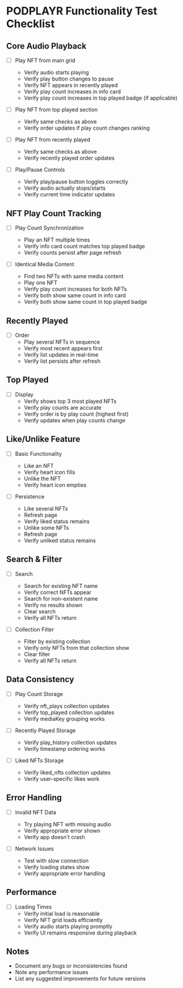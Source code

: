 # PODPLAYR Functionality Test Checklist

## Core Audio Playback
- [ ] Play NFT from main grid
  - Verify audio starts playing
  - Verify play button changes to pause
  - Verify NFT appears in recently played
  - Verify play count increases in info card
  - Verify play count increases in top played badge (if applicable)

- [ ] Play NFT from top played section
  - Verify same checks as above
  - Verify order updates if play count changes ranking

- [ ] Play NFT from recently played
  - Verify same checks as above
  - Verify recently played order updates

- [ ] Play/Pause Controls
  - Verify play/pause button toggles correctly
  - Verify audio actually stops/starts
  - Verify current time indicator updates

## NFT Play Count Tracking
- [ ] Play Count Synchronization
  - Play an NFT multiple times
  - Verify info card count matches top played badge
  - Verify counts persist after page refresh

- [ ] Identical Media Content
  - Find two NFTs with same media content
  - Play one NFT
  - Verify play count increases for both NFTs
  - Verify both show same count in info card
  - Verify both show same count in top played badge

## Recently Played
- [ ] Order
  - Play several NFTs in sequence
  - Verify most recent appears first
  - Verify list updates in real-time
  - Verify list persists after refresh

## Top Played
- [ ] Display
  - Verify shows top 3 most played NFTs
  - Verify play counts are accurate
  - Verify order is by play count (highest first)
  - Verify updates when play counts change

## Like/Unlike Feature
- [ ] Basic Functionality
  - Like an NFT
  - Verify heart icon fills
  - Unlike the NFT
  - Verify heart icon empties

- [ ] Persistence
  - Like several NFTs
  - Refresh page
  - Verify liked status remains
  - Unlike some NFTs
  - Refresh page
  - Verify unliked status remains

## Search & Filter
- [ ] Search
  - Search for existing NFT name
  - Verify correct NFTs appear
  - Search for non-existent name
  - Verify no results shown
  - Clear search
  - Verify all NFTs return

- [ ] Collection Filter
  - Filter by existing collection
  - Verify only NFTs from that collection show
  - Clear filter
  - Verify all NFTs return

## Data Consistency
- [ ] Play Count Storage
  - Verify nft_plays collection updates
  - Verify top_played collection updates
  - Verify mediaKey grouping works

- [ ] Recently Played Storage
  - Verify play_history collection updates
  - Verify timestamp ordering works

- [ ] Liked NFTs Storage
  - Verify liked_nfts collection updates
  - Verify user-specific likes work

## Error Handling
- [ ] Invalid NFT Data
  - Try playing NFT with missing audio
  - Verify appropriate error shown
  - Verify app doesn't crash

- [ ] Network Issues
  - Test with slow connection
  - Verify loading states show
  - Verify appropriate error handling

## Performance
- [ ] Loading Times
  - Verify initial load is reasonable
  - Verify NFT grid loads efficiently
  - Verify audio starts playing promptly
  - Verify UI remains responsive during playback

## Notes
- Document any bugs or inconsistencies found
- Note any performance issues
- List any suggested improvements for future versions
